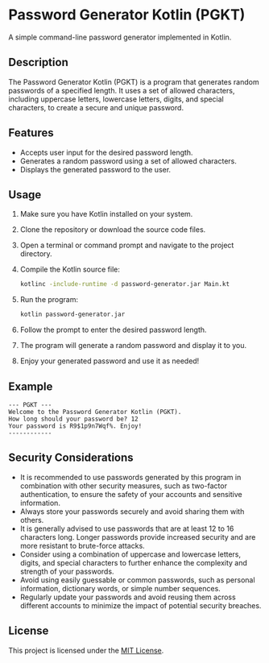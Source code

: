 # Password Generator Kotlin (PGKT)

A simple command-line password generator implemented in Kotlin.

## Description

The Password Generator Kotlin (PGKT) is a program that generates random passwords of a specified length. It uses a set of allowed characters, including uppercase letters, lowercase letters, digits, and special characters, to create a secure and unique password.

## Features

- Accepts user input for the desired password length.
- Generates a random password using a set of allowed characters.
- Displays the generated password to the user.

## Usage

1. Make sure you have Kotlin installed on your system.

2. Clone the repository or download the source code files.

3. Open a terminal or command prompt and navigate to the project directory.

4. Compile the Kotlin source file:

   ```bash
   kotlinc -include-runtime -d password-generator.jar Main.kt
   ```

5. Run the program:

   ```bash
   kotlin password-generator.jar
   ```

6. Follow the prompt to enter the desired password length.

7. The program will generate a random password and display it to you.

8. Enjoy your generated password and use it as needed!

## Example

```
--- PGKT ---
Welcome to the Password Generator Kotlin (PGKT).
How long should your password be? 12
Your password is R9$1p9n7Wqf%. Enjoy!
------------
```

## Security Considerations

- It is recommended to use passwords generated by this program in combination with other security measures, such as two-factor authentication, to ensure the safety of your accounts and sensitive information.
- Always store your passwords securely and avoid sharing them with others.
- It is generally advised to use passwords that are at least 12 to 16 characters long. Longer passwords provide increased security and are more resistant to brute-force attacks.
- Consider using a combination of uppercase and lowercase letters, digits, and special characters to further enhance the complexity and strength of your passwords.
- Avoid using easily guessable or common passwords, such as personal information, dictionary words, or simple number sequences.
- Regularly update your passwords and avoid reusing them across different accounts to minimize the impact of potential security breaches.

## License

This project is licensed under the [MIT License](LICENSE).
